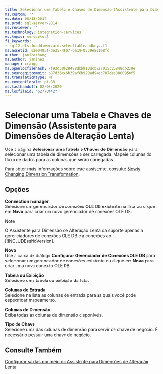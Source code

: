 ```yaml
---
title: Selecionar uma Tabela e Chaves de Dimensão (Assistente para Dimensões de Alteração Lenta) | Microsoft Docs
ms.custom: ''
ms.date: 06/13/2017
ms.prod: sql-server-2014
ms.reviewer: ''
ms.technology: integration-services
ms.topic: conceptual
f1_keywords:
- sql12.dts.loaddimwizard.selecttableandkeys.f1
ms.assetid: 01e0495f-de35-4607-ba19-0539e801e8fd
author: janinezhang
ms.author: janinez
manager: craigg
ms.openlocfilehash: 7f93d60b28488dbb910dcb727015c25848db220e
ms.sourcegitcommit: b87d36c46b39af8b929ad94ec707dee8800950f5
ms.translationtype: MT
ms.contentlocale: pt-BR
ms.lasthandoff: 02/08/2020
ms.locfileid: "62770442"
---
```

# <a name="select-a-dimension-table-and-keys-slowly-changing-dimension-wizard"></a>Selecionar uma Tabela e Chaves de Dimensão (Assistente para Dimensões de Alteração Lenta)
  Use a página **Selecionar uma Tabela e Chaves de Dimensão** para selecionar uma tabela de dimensões a ser carregada. Mapeie colunas do fluxo de dados para as colunas que serão carregadas.  
  
 Para obter mais informações sobre este assistente, consulte [Slowly Changing Dimension Transformation](slowly-changing-dimension-transformation.md).  
  
## <a name="options"></a>Opções  
 **Connection manager**  
 Selecione um gerenciador de conexões OLE DB existente na lista ou clique em **Novo** para criar um novo gerenciador de conexões OLE DB.  
  
> [!NOTE]  
>  O Assistente para Dimensão de Alteração Lenta dá suporte apenas a gerenciadores de conexões OLE DB e a conexões ao [!INCLUDE[ssNoVersion](../../../includes/ssnoversion-md.md)].  
  
 **Novo**  
 Use a caixa de diálogo **Configurar Gerenciador de Conexões OLE DB** para selecionar um gerenciador de conexões existente ou clique em **Nova** para criar uma nova conexão OLE DB.  
  
 **Tabela ou Exibição**  
 Selecione uma tabela ou exibição da lista.  
  
 **Colunas de Entrada**  
 Selecione na lista as colunas de entrada para as quais você pode especificar mapeamento.  
  
 **Colunas de Dimensão**  
 Exiba todas as colunas de dimensão disponíveis.  
  
 **Tipo de Chave**  
 Selecione uma das colunas de dimensão para servir de chave de negócio. É necessário possuir uma chave de negócio.  
  
## <a name="see-also"></a>Consulte Também  
 [Configurar saídas por meio do Assistente para Dimensões de Alteração Lenta](configure-outputs-using-the-slowly-changing-dimension-wizard.md)  
  
  
